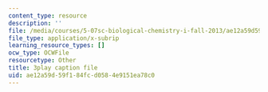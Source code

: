 ```yaml
---
content_type: resource
description: ''
file: /media/courses/5-07sc-biological-chemistry-i-fall-2013/ae12a59d59f184fcd0584e9151ea78c0_f-bMQdul6xI.srt
file_type: application/x-subrip
learning_resource_types: []
ocw_type: OCWFile
resourcetype: Other
title: 3play caption file
uid: ae12a59d-59f1-84fc-d058-4e9151ea78c0
---
```

